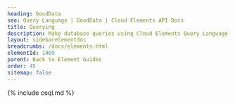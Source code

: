 ```yaml
---
heading: GoodData
seo: Query Language | GoodData | Cloud Elements API Docs
title: Querying
description: Make database queries using Cloud Elements Query Language.
layout: sidebarelementdoc
breadcrumbs: /docs/elements.html
elementId: 1469
parent: Back to Element Guides
order: 45
sitemap: false
---
```


{% include ceql.md %}
